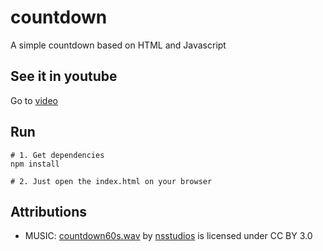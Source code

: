 # countdown
A simple countdown based on HTML and Javascript

## See it in youtube

Go to [video](https://www.youtube.com/watch?v=U52b_VUEHK4)

## Run

```
# 1. Get dependencies
npm install

# 2. Just open the index.html on your browser
```

## Attributions

* MUSIC: [countdown60s.wav](https://freesound.org/s/320771/) by [nsstudios](https://freesound.org/people/nsstudios/) is licensed under CC BY 3.0
